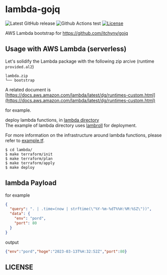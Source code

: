 # lambda-gojq

![Latest GitHub release](https://img.shields.io/github/release/mashiike/lambda-gojq.svg)
![Github Actions test](https://github.com/mashiike/lambda-gojq/workflows/Test/badge.svg?branch=main)
[![License](https://img.shields.io/badge/license-MIT-blue.svg)](https://github.com/mashiike/lambda-gojq/blob/master/LICENSE)

AWS Lambda bootstrap for https://github.com/itchyny/gojq

## Usage with AWS Lambda (serverless)

Let's solidify the Lambda package with the following zip arcive (runtime `provided.al2`)

```
lambda.zip
└── bootstrap  
```

A related document is [https://docs.aws.amazon.com/lambda/latest/dg/runtimes-custom.html](https://docs.aws.amazon.com/lambda/latest/dg/runtimes-custom.html)

for example.

deploy lambda functions, in [lambda directory](lambda/)  
The example of lambda directory uses [lambroll](https://github.com/fujiwara/lambroll) for deployment.

For more information on the infrastructure around lambda functions, please refer to [example.tf](lambda/example.tf).

```shell
$ cd lambda/
$ make terraform/init
$ make terraform/plan
$ make terraform/apply
$ make deploy
```

## lambda Payload

for example
```json
{
  "query": ". | .time=(now | strftime(\"%Y-%m-%dT%%H:%M:%SZ\"))",
  "data": {
    "env": "pord",
    "port": 80
  }
}
```

output 
```json
{"env":"pord","hoge":"2023-03-13T%H:32:52Z","port":80}    
```
## LICENSE
